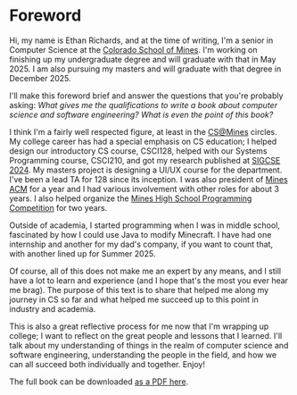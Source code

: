 # Foreword

Hi, my name is Ethan Richards, and at the time of writing, I'm a senior in
Computer Science at the [Colorado School of Mines](https://www.mines.edu). I'm 
working on finishing up my undergraduate degree and will graduate with that in 
May 2025. I am also pursuing my masters and will graduate with that degree in December 2025.

I'll make this foreword brief and answer the questions that you're probably
asking: *What gives me the qualifications to write a book about computer science
and software engineering? What is even the point of this book?*

I think I'm a fairly well respected figure, at least in the [CS@Mines](https://cs.mines.edu) 
circles. My college career has had a special emphasis on CS education; I helped design
our introductory CS course, CSCI128, helped with our Systems Programming course, CSCI210,
and got my research published at [SIGCSE 2024](https://dl.acm.org/doi/10.1145/3626253.3635535).
My masters project is designing a UI/UX course for the department. I've been a lead TA for 128 
since its inception. I was also president of [Mines ACM](https://acm.mines.edu) for a year and 
I had various involvement with other roles for about 3 years. I also helped organize the 
[Mines High School Programming Competition](https://mineshspc.com) for two years.

Outside of academia, I started programming when I was in middle school, fascinated by how 
I could use Java to modify Minecraft. I have had one internship and another for my dad's 
company, if you want to count that, with another lined up for Summer 2025. 

Of course, all of this does not make me an expert by any means, and I still have a lot
to learn and experience (and I hope that's the most you ever hear me brag). The purpose 
of this text is to share that helped me along my journey in CS so far and what helped me 
succeed up to this point in industry and academia.

This is also a great reflective process for me now that I'm wrapping up college; I want
to reflect on the great people and lessons that I learned. I'll talk about my understanding 
of things in the realm of computer science and software engineering, understanding the people
in the field, and how we can all succeed both individually and together. Enjoy!

The full book can be downloaded [as a PDF here](https://github.com/astudentsguidetocs/astudentsguidetocs.github.io/blob/main/AStudentsGuideToCS.pdf).
